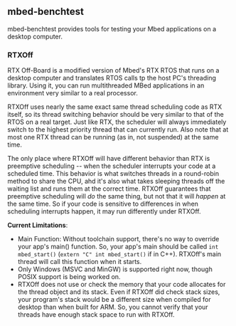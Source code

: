 ## mbed-benchtest
mbed-benchtest provides tools for testing your Mbed applications on a desktop computer.

### RTXOff
RTX Off-Board is a modified version of Mbed's RTX RTOS that runs on a desktop computer and translates RTOS calls tp the host PC's threading library.  Using it, you can run multithreaded MBed applications in an environment very similar to a real processor.

RTXOff uses nearly the same exact same thread scheduling code as RTX itself, so its thread switching behavior should be very similar to that of the RTOS on a real target.  Just like RTX, the scheduler will always immediately switch to the highest priority thread that can currently run.  Also note that at most one RTX thread can be running (as in, not suspended) at the same time.

The only place where RTXOff will have different behavior than RTX is preemptive scheduling -- when the scheduler interrupts your code at a scheduled time.  This behavior is what switches threads in a round-robin method to share the CPU, ahd it's also what takes sleeping threads off the waiting list and runs them at the correct time.  RTXOff guarantees that preemptive scheduling will *do* the same thing, but not that it will *happen* at the same time.  So if your code is sensitive to differences in when scheduling interrupts happen, it may run differently under RTXOff. 

**Current Limitations**:
- Main Function: Without toolchain support, there's no way to override your app's main() function.  So, your app's main should be called `int mbed_start()` (`extern "C" int mbed_start()` if in C++).  RTXOff's main thread will call this function when it starts.
- Only Windows (MSVC and MinGW) is supported right now, though POSIX support is being worked on.
- RTXOff does not use or check the memory that your code allocates for the thread object and its stack.  Even if RTXOff did check stack sizes, your program's stack would be a different size when compiled for desktop than when built for ARM.  So, you cannot verify that your threads have enough stack space to run with RTXOff.
